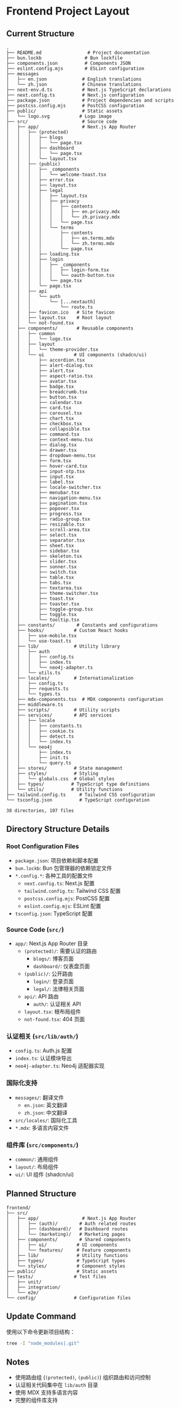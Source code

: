 # Frontend Project Layout

## Current Structure
```
.
├── README.md                 # Project documentation
├── bun.lockb                # Bun lockfile
├── components.json          # Components JSON
├── eslint.config.mjs        # ESLint configuration
├── messages
│   ├── en.json             # English translations
│   └── zh.json             # Chinese translations
├── next-env.d.ts           # Next.js TypeScript declarations
├── next.config.ts          # Next.js configuration
├── package.json            # Project dependencies and scripts
├── postcss.config.mjs      # PostCSS configuration
├── public/                 # Static assets
│   └── logo.svg           # Logo image
├── src/                    # Source code
│   ├── app/                # Next.js App Router
│   │   ├── (protected)
│   │   │   ├── blogs
│   │   │   │   └── page.tsx
│   │   │   ├── dashboard
│   │   │   │   └── page.tsx
│   │   │   └── layout.tsx
│   │   ├── (public)
│   │   │   ├── _components
│   │   │   │   └── welcome-toast.tsx
│   │   │   ├── error.tsx
│   │   │   ├── layout.tsx
│   │   │   ├── legal
│   │   │   │   ├── layout.tsx
│   │   │   │   ├── privacy
│   │   │   │   │   ├── contents
│   │   │   │   │   │   ├── en.privacy.mdx
│   │   │   │   │   │   └── zh.privacy.mdx
│   │   │   │   │   └── page.tsx
│   │   │   │   └── terms
│   │   │   │       ├── contents
│   │   │   │       │   ├── en.terms.mdx
│   │   │   │       │   └── zh.terms.mdx
│   │   │   │       └── page.tsx
│   │   │   ├── loading.tsx
│   │   │   ├── login
│   │   │   │   ├── _components
│   │   │   │   │   ├── login-form.tsx
│   │   │   │   │   └── oauth-button.tsx
│   │   │   │   └── page.tsx
│   │   │   └── page.tsx
│   │   ├── api
│   │   │   └── auth
│   │   │       └── [...nextauth]
│   │   │           └── route.ts
│   │   ├── favicon.ico   # Site favicon
│   │   ├── layout.tsx    # Root layout
│   │   └── not-found.tsx
│   ├── components/       # Reusable components
│   │   ├── common
│   │   │   └── logo.tsx
│   │   ├── layout
│   │   │   └── theme-provider.tsx
│   │   └── ui           # UI components (shadcn/ui)
│   │       ├── accordion.tsx
│   │       ├── alert-dialog.tsx
│   │       ├── alert.tsx
│   │       ├── aspect-ratio.tsx
│   │       ├── avatar.tsx
│   │       ├── badge.tsx
│   │       ├── breadcrumb.tsx
│   │       ├── button.tsx
│   │       ├── calendar.tsx
│   │       ├── card.tsx
│   │       ├── carousel.tsx
│   │       ├── chart.tsx
│   │       ├── checkbox.tsx
│   │       ├── collapsible.tsx
│   │       ├── command.tsx
│   │       ├── context-menu.tsx
│   │       ├── dialog.tsx
│   │       ├── drawer.tsx
│   │       ├── dropdown-menu.tsx
│   │       ├── form.tsx
│   │       ├── hover-card.tsx
│   │       ├── input-otp.tsx
│   │       ├── input.tsx
│   │       ├── label.tsx
│   │       ├── locale-switcher.tsx
│   │       ├── menubar.tsx
│   │       ├── navigation-menu.tsx
│   │       ├── pagination.tsx
│   │       ├── popover.tsx
│   │       ├── progress.tsx
│   │       ├── radio-group.tsx
│   │       ├── resizable.tsx
│   │       ├── scroll-area.tsx
│   │       ├── select.tsx
│   │       ├── separator.tsx
│   │       ├── sheet.tsx
│   │       ├── sidebar.tsx
│   │       ├── skeleton.tsx
│   │       ├── slider.tsx
│   │       ├── sonner.tsx
│   │       ├── switch.tsx
│   │       ├── table.tsx
│   │       ├── tabs.tsx
│   │       ├── textarea.tsx
│   │       ├── theme-switcher.tsx
│   │       ├── toast.tsx
│   │       ├── toaster.tsx
│   │       ├── toggle-group.tsx
│   │       ├── toggle.tsx
│   │       └── tooltip.tsx
│   ├── constants/        # Constants and configurations
│   ├── hooks/           # Custom React hooks
│   │   ├── use-mobile.tsx
│   │   └── use-toast.ts
│   ├── lib/             # Utility library
│   │   ├── auth
│   │   │   ├── config.ts
│   │   │   ├── index.ts
│   │   │   └── neo4j-adapter.ts
│   │   └── utils.ts
│   ├── locales/         # Internationalization
│   │   ├── config.ts
│   │   ├── requests.ts
│   │   └── types.ts
│   ├── mdx-components.tsx  # MDX components configuration
│   ├── middleware.ts
│   ├── scripts/         # Utility scripts
│   ├── services/        # API services
│   │   ├── locale
│   │   │   ├── constants.ts
│   │   │   ├── cookie.ts
│   │   │   ├── detect.ts
│   │   │   └── index.ts
│   │   └── neo4j
│   │       ├── index.ts
│   │       ├── init.ts
│   │       └── query.ts
│   ├── stores/          # State management
│   ├── styles/          # Styling
│   │   └── globals.css  # Global styles
│   ├── types/          # TypeScript type definitions
│   └── utils/          # Utility functions
├── tailwind.config.ts     # Tailwind CSS configuration
└── tsconfig.json          # TypeScript configuration

38 directories, 107 files
```

## Directory Structure Details

### Root Configuration Files
- `package.json`: 项目依赖和脚本配置
- `bun.lockb`: Bun 包管理器的依赖锁定文件
- `*.config.*`: 各种工具的配置文件
  - `next.config.ts`: Next.js 配置
  - `tailwind.config.ts`: Tailwind CSS 配置
  - `postcss.config.mjs`: PostCSS 配置
  - `eslint.config.mjs`: ESLint 配置
- `tsconfig.json`: TypeScript 配置

### Source Code (`src/`)
- `app/`: Next.js App Router 目录
  - `(protected)/`: 需要认证的路由
    - `blogs/`: 博客页面
    - `dashboard/`: 仪表盘页面
  - `(public)/`: 公开路由
    - `login/`: 登录页面
    - `legal/`: 法律相关页面
  - `api/`: API 路由
    - `auth/`: 认证相关 API
  - `layout.tsx`: 根布局组件
  - `not-found.tsx`: 404 页面

### 认证相关 (`src/lib/auth/`)
- `config.ts`: Auth.js 配置
- `index.ts`: 认证模块导出
- `neo4j-adapter.ts`: Neo4j 适配器实现

### 国际化支持
- `messages/`: 翻译文件
  - `en.json`: 英文翻译
  - `zh.json`: 中文翻译
- `src/locales/`: 国际化工具
- `*.mdx`: 多语言内容文件

### 组件库 (`src/components/`)
- `common/`: 通用组件
- `layout/`: 布局组件
- `ui/`: UI 组件 (shadcn/ui)

## Planned Structure
```
frontend/
├── src/
│   ├── app/                # Next.js App Router
│   │   ├── (auth)/        # Auth related routes
│   │   ├── (dashboard)/   # Dashboard routes
│   │   └── (marketing)/   # Marketing pages
│   ├── components/        # Shared components
│   │   ├── ui/           # UI components
│   │   └── features/     # Feature components
│   ├── lib/              # Utility functions
│   ├── types/            # TypeScript types
│   └── styles/           # Component styles
├── public/               # Static assets
├── tests/               # Test files
│   ├── unit/
│   ├── integration/
│   └── e2e/
└── config/              # Configuration files
```

## Update Command
使用以下命令更新项目结构：
```bash
tree -I "node_modules|.git"
```

## Notes
- 使用路由组 (`(protected)`, `(public)`) 组织路由和访问控制
- 认证相关代码集中在 `lib/auth` 目录
- 使用 MDX 支持多语言内容
- 完整的组件库支持
